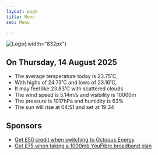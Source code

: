 ```yaml
---
layout: page
title: Menu
seo: Menu

---
```


![Logo](/images/logo.jpg){:width="832px"}

<!-- weather_marker starts -->
## On Thursday, 14 August 2025

- The average temperature today is 23.75˚C,
- With highs of 24.73˚C and lows of 23.16˚C,
- It may feel like 23.83˚C with scattered clouds
- The wind speed is 5.14m/s and visibility is 10000m
- The pressure is 1017hPa and humidity is 63%
- The sun will rise at 04:51 and set at 19:34

<!-- weather_marker ends -->

## Sponsors

- [Get £50 credit when switching to Octopus Energy](https://bit.ly/3oD1nnS)
- [Get £75 when taking a 1000mb YouFibre broadband plan](https://aklam.io/91zWhU?)
